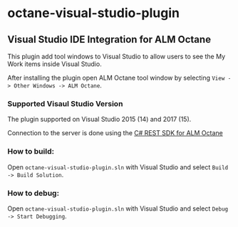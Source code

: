 ﻿# octane-visual-studio-plugin
## Visual Studio IDE Integration for ALM Octane

This plugin add tool windows to Visual Studio to allow users to see the My Work items inside Visual Studio.

After installing the plugin open ALM Octane tool window by selecting `View -> Other Windows -> ALM Octane`.

### Supported Visaul Studio Version

The plugin supported on Visual Studio 2015 (14) and 2017 (15).

Connection to the server is done using the [C# REST SDK for ALM Octane](https://github.com/HPSoftware/octane-visual-studio-plugin)

### How to build:
Open `octane-visual-studio-plugin.sln` with Visual Studio and select `Build -> Build Solution`.

### How to debug: 
Open `octane-visual-studio-plugin.sln` with Visual Studio and select `Debug -> Start Debugging`.
